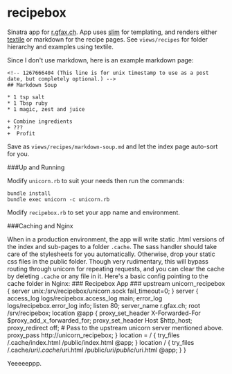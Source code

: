 recipebox
=========

Sinatra app for [r.gfax.ch](http://r.gfax.ch). App uses [slim](http://slim-lang.com/) for templating, and renders either [textile](http://redcloth.org/try-redcloth/) or markdown for the recipe pages. See `views/recipes` for folder hierarchy and examples using textile.

Since I don't use markdown, here is an example markdown page:

    <!-- 1267666404 (This line is for unix timestamp to use as a post date, but completely optional.) -->
    ## Markdown Soup

    * 1 tsp salt
    * 1 Tbsp ruby
    * 1 magic, zest and juice

    + Combine ingredients
    + ???
    +  Profit

Save as `views/recipes/markdown-soup.md` and let the index page auto-sort for you.

###Up and Running

Modify `unicorn.rb` to suit your needs then run the commands:

    bundle install
    bundle exec unicorn -c unicorn.rb

Modify `recipebox.rb` to set your app name and environment.

###Caching and Nginx

When in a production environment, the app will write static .html versions of the index and sub-pages to a folder `.cache`. The sass handler should take care of the stylesheets for you automatically. Otherwise, drop your static css files in the public folder. Though very rudimentary, this will bypass routing through unicorn for repeating requests, and you can clear the cache by deleting `.cache` or any file in it.
Here's a basic config pointing to the cache folder in Nginx:
    ### Recipebox App ###
    upstream unicorn_recipebox {
      server unix:/srv/recipebox/unicorn.sock
        fail_timeout=0;
    }
    server {
      access_log  logs/recipebox.access_log main;
      error_log   logs/recipebox.error_log info;
      listen 80;
      server_name r.gfax.ch;
      root /srv/recipebox;
      location @app {
        proxy_set_header X-Forwarded-For $proxy_add_x_forwarded_for;
        proxy_set_header Host $http_host;
        proxy_redirect off;
        # Pass to the upstream unicorn server mentioned above.
        proxy_pass http://unicorn_recipebox;
      }
      location = / {
        try_files /.cache/index.html /public/index.html @app;
      }
      location / {
        try_files /.cache/$uri /.cache/$uri.html /public/$uri /public/$uri.html @app;
      } 
    } 

Yeeeeeppp.
